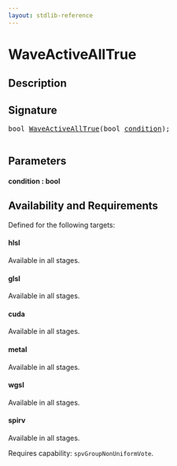 ```yaml
---
layout: stdlib-reference
---
```


# WaveActiveAllTrue

## Description





## Signature 

<pre>
<span class="code_keyword">bool</span> <a href="waveactivealltrue-04ad.html">WaveActiveAllTrue</a>(<span class="code_keyword">bool</span> <a href="waveactivealltrue-04ad.html#decl-condition" class="code_param">condition</a>);

</pre>

## Parameters

####  <a id="decl-condition"></a>condition  : bool

## Availability and Requirements

Defined for the following targets:

#### hlsl
Available in all stages.

#### glsl
Available in all stages.

#### cuda
Available in all stages.

#### metal
Available in all stages.

#### wgsl
Available in all stages.

#### spirv
Available in all stages.

Requires capability: `spvGroupNonUniformVote`.



